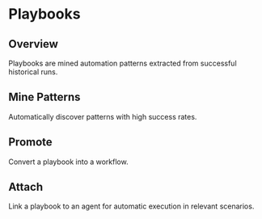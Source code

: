 # Playbooks

## Overview
Playbooks are mined automation patterns extracted from successful historical runs.

## Mine Patterns
Automatically discover patterns with high success rates.

## Promote
Convert a playbook into a workflow.

## Attach
Link a playbook to an agent for automatic execution in relevant scenarios.
